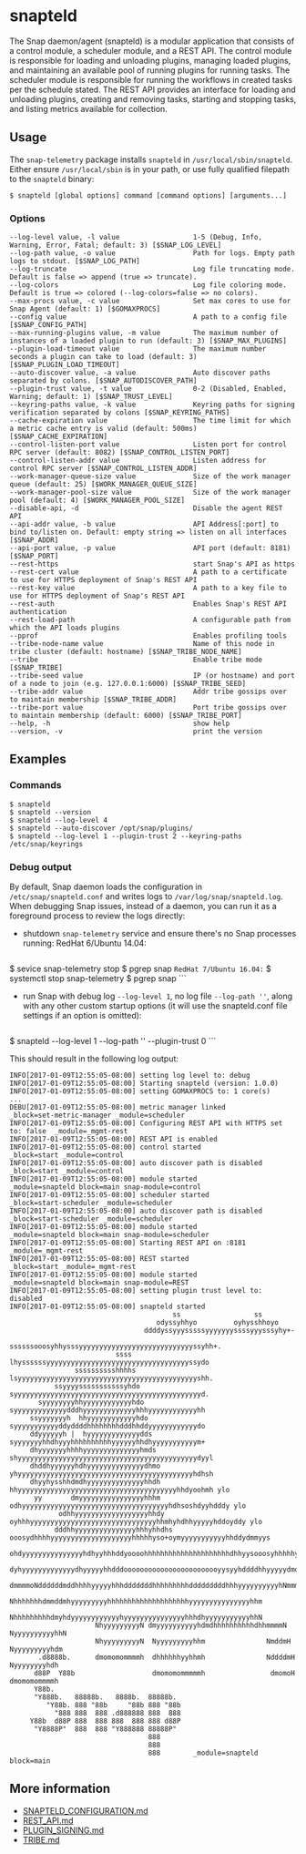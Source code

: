 <!--
http://www.apache.org/licenses/LICENSE-2.0.txt


Copyright 2015 Intel Corporation

Licensed under the Apache License, Version 2.0 (the "License");
you may not use this file except in compliance with the License.
You may obtain a copy of the License at

    http://www.apache.org/licenses/LICENSE-2.0

Unless required by applicable law or agreed to in writing, software
distributed under the License is distributed on an "AS IS" BASIS,
WITHOUT WARRANTIES OR CONDITIONS OF ANY KIND, either express or implied.
See the License for the specific language governing permissions and
limitations under the License.
-->

# snapteld
The Snap daemon/agent (snapteld) is a modular application that consists of a control module, a scheduler module, and a REST API. The control module is responsible for loading and unloading plugins, managing loaded plugins, and maintaining an available pool of running plugins for running tasks. The scheduler module is responsible for running the workflows in created tasks per the schedule stated. The REST API provides an interface for loading and unloading plugins, creating and removing tasks, starting and stopping tasks, and listing metrics available for collection.

## Usage
The `snap-telemetry` package installs `snapteld` in `/usr/local/sbin/snapteld`. Either ensure `/usr/local/sbin` is in your path, or use fully qualified filepath to the `snapteld` binary:

```
$ snapteld [global options] command [command options] [arguments...]
```

### Options
```
--log-level value, -l value                  1-5 (Debug, Info, Warning, Error, Fatal; default: 3) [$SNAP_LOG_LEVEL]
--log-path value, -o value                   Path for logs. Empty path logs to stdout. [$SNAP_LOG_PATH]
--log-truncate                               Log file truncating mode. Default is false => append (true => truncate).
--log-colors                                 Log file coloring mode. Default is true => colored (--log-colors=false => no colors).
--max-procs value, -c value                  Set max cores to use for Snap Agent (default: 1) [$GOMAXPROCS]
--config value                               A path to a config file [$SNAP_CONFIG_PATH]
--max-running-plugins value, -m value        The maximum number of instances of a loaded plugin to run (default: 3) [$SNAP_MAX_PLUGINS]
--plugin-load-timeout value                  The maximum number seconds a plugin can take to load (default: 3) [$SNAP_PLUGIN_LOAD_TIMEOUT]
--auto-discover value, -a value              Auto discover paths separated by colons. [$SNAP_AUTODISCOVER_PATH]
--plugin-trust value, -t value               0-2 (Disabled, Enabled, Warning; default: 1) [$SNAP_TRUST_LEVEL]
--keyring-paths value, -k value              Keyring paths for signing verification separated by colons [$SNAP_KEYRING_PATHS]
--cache-expiration value                     The time limit for which a metric cache entry is valid (default: 500ms) [$SNAP_CACHE_EXPIRATION]
--control-listen-port value                  Listen port for control RPC server (default: 8082) [$SNAP_CONTROL_LISTEN_PORT]
--control-listen-addr value                  Listen address for control RPC server [$SNAP_CONTROL_LISTEN_ADDR]
--work-manager-queue-size value              Size of the work manager queue (default: 25) [$WORK_MANAGER_QUEUE_SIZE]
--work-manager-pool-size value               Size of the work manager pool (default: 4) [$WORK_MANAGER_POOL_SIZE]
--disable-api, -d                            Disable the agent REST API
--api-addr value, -b value                   API Address[:port] to bind to/listen on. Default: empty string => listen on all interfaces [$SNAP_ADDR]
--api-port value, -p value                   API port (default: 8181) [$SNAP_PORT]
--rest-https                                 start Snap's API as https
--rest-cert value                            A path to a certificate to use for HTTPS deployment of Snap's REST API
--rest-key value                             A path to a key file to use for HTTPS deployment of Snap's REST API
--rest-auth                                  Enables Snap's REST API authentication
--rest-load-path                             A configurable path from which the API loads plugins
--pprof                                      Enables profiling tools
--tribe-node-name value                      Name of this node in tribe cluster (default: hostname) [$SNAP_TRIBE_NODE_NAME]
--tribe                                      Enable tribe mode [$SNAP_TRIBE]
--tribe-seed value                           IP (or hostname) and port of a node to join (e.g. 127.0.0.1:6000) [$SNAP_TRIBE_SEED]
--tribe-addr value                           Addr tribe gossips over to maintain membership [$SNAP_TRIBE_ADDR]
--tribe-port value                           Port tribe gossips over to maintain membership (default: 6000) [$SNAP_TRIBE_PORT]
--help, -h                                   show help
--version, -v                                print the version
```

## Examples

### Commands
```
$ snapteld
$ snapteld --version
$ snapteld --log-level 4
$ snapteld --auto-discover /opt/snap/plugins/
$ snapteld --log-level 1 --plugin-trust 2 --keyring-paths /etc/snap/keyrings
```

### Debug output
By default, Snap daemon loads the configuration in `/etc/snap/snapteld.conf` and writes logs to `/var/log/snap/snapteld.log`. When debugging Snap issues, instead of a daemon, you can run it as a foreground process to review the logs directly:

* shutdown `snap-telemetry` service and ensure there's no Snap processes running:
    RedHat 6/Ubuntu 14.04:
    ```
$ sevice snap-telemetry stop
$ pgrep snap
    ```
    RedHat 7/Ubuntu 16.04:
    ```
$ systemctl stop snap-telemetry
$ pgrep snap
    ```

* run Snap with debug log `--log-level 1`, no log file `--log-path ''`, along with any other custom startup options (it will use the snapteld.conf file settings if an option is omitted):
    ```
$ snapteld --log-level 1 --log-path '' --plugin-trust 0
    ```

This should result in the following log output:
```
INFO[2017-01-09T12:55:05-08:00] setting log level to: debug
INFO[2017-01-09T12:55:05-08:00] Starting snapteld (version: 1.0.0)
INFO[2017-01-09T12:55:05-08:00] setting GOMAXPROCS to: 1 core(s)
...
DEBU[2017-01-09T12:55:05-08:00] metric manager linked                         _block=set-metric-manager _module=scheduler
INFO[2017-01-09T12:55:05-08:00] Configuring REST API with HTTPS set to: false  _module=_mgmt-rest
INFO[2017-01-09T12:55:05-08:00] REST API is enabled
INFO[2017-01-09T12:55:05-08:00] control started                               _block=start _module=control
INFO[2017-01-09T12:55:05-08:00] auto discover path is disabled                _block=start _module=control
INFO[2017-01-09T12:55:05-08:00] module started                                _module=snapteld block=main snap-module=control
INFO[2017-01-09T12:55:05-08:00] scheduler started                             _block=start-scheduler _module=scheduler
INFO[2017-01-09T12:55:05-08:00] auto discover path is disabled                _block=start-scheduler _module=scheduler
INFO[2017-01-09T12:55:05-08:00] module started                                _module=snapteld block=main snap-module=scheduler
INFO[2017-01-09T12:55:05-08:00] Starting REST API on :8181                    _module=_mgmt-rest
INFO[2017-01-09T12:55:05-08:00] REST started                                  _block=start _module=_mgmt-rest
INFO[2017-01-09T12:55:05-08:00] module started                                _module=snapteld block=main snap-module=REST
INFO[2017-01-09T12:55:05-08:00] setting plugin trust level to: disabled
INFO[2017-01-09T12:55:05-08:00] snapteld started
                                        ss                  ss
                                    odyssyhhyo         oyhysshhoyo
                                 ddddyssyyysssssyyyyyyyssssyyysssyhy+-
                           ssssssooosyhhysssyyyyyyyyyyyyyyyyyyyyyyyyyyyyssyhh+.
                          ssss lhyssssssyyyyyyyyyyyyyyyyyyyyyyyyyyyyyyyyyyyssydo
                sssssssssshhhhs lsyyyyyyyyyyyyyyyyyyyyyyyyyyyyyyyyyyyyyyyyyyyyshh.
           ssyyyysssssssssssyhdo syyyyyyyyyyyyyyyyyyyyyyyyyyyyyyyyyyyyyyyyyyyyyyd.
       syyyyyyyyhhyyyyyyyyyyyyhdo syyyyyyyyyyyyydddhyyyyyyyyyyyyyhhhyyyyyyyyyyyyhh
     ssyyyyyyyh  hhyyyyyyyyyyyyhdo syyyyyyyyyyyddyddddhhhhhhhhdddhhddyyyyyyyyyyyydo
     ddyyyyyyh |  hyyyyyyyyyyyyydds syyyyyyyhhdhyyyhhhhhhhhhhyyyyyyhhdhyyyyyyyyyyym+
     dhyyyyyyyhhhhyyyyyyyyyyyyyyhmds shyyyyyyyyyyyyyyyyyyyyyyyyyyyyyyyyyyyyyyyyyyyydyyl
     dhddhyyyyyyhdhyyyyyyyyyyyyyydhmo yhyyyyyyyyyyyyyyyyyyyyyyyyyyyyyyyyyyyyyyyyyyyhdhsh
     dhyyhysshhdmdhyyyyyyyyyyyyyyhhdh  hhyyyyyyyyyyyyyyyyyyyyyyyyyyyyyyyyyyyyyyyhhdyoohmh ylo
      yy       dmyyyyyyyyyyyyyyyyhhhm  odhyyyyyyyyyyyyyyyyyyyyyyyyyyyyyyyyyyyyhdhsoshdyyhdddy ylo
            odhhyyyyyyyyyyyyyyyyyyhhdy  oyhhhyyyyyyyyyyyyyyyyyyyyyyyyyyyyyyyhhmhyhdhhyyyyyhddoyddy ylo
           dddhhyyyyyyyyyyyyyyyhhhyhhdhs ooosydhhhhyyyyyyyyyyyyyyyyyyyyhhhhhyso+oymyyyyyyyyyyyhhddydmmyys
             ohdyyyyyyyyyyyyyyyhdhyyhhhddyoooohhhhhhhhhhhhhhhhhhhhhdhhyysooosyhhhhhyhhhhhhyyyhyyyhhhhddyy
                dyhyyyyyyyyyyyyydhyyyyyhhdddoooooooooooooooooooooooyysyyhddddhhyyyyydmdddddddmmddddhyyy
               dmmmmoNddddddmddhhhhyyyyyhhhdddddddhhhhhhhhhdddddddddhhhyyyyyyyyyyhNmmmooooooooyyy
                     Nhhhhhhhdmmddmhyyyyyyyyyhhhhhhhhhhhhhhhhhhhhyyyyyyyyyyyyyyyhhm
                     NhhhhhhhhhdmyhdyyyyyyyyyyyyhyyyyyyyyyyyyyyyhhhdhyyyyyyyyyyyhhN
                     NhyyyyyyyyyN dmyyyyyyyyyyhdmdhhhhhhhhhhdhhmmmmN NyyyyyyyyyyhhN
                     NhyyyyyyyyyN  Nyyyyyyyyyhhm               NmddmH Nyyyyyyyyyhdm
       .d8888b.      dmomomommmmh  dhhhhhhyyhhmh               NddddmH Nyyyyyyyyhdh
      d88P  Y88b                   dmomomommmmmh                dmomoH dmomomommmmh
      Y88b.
      "Y888b.   88888b.   8888b.  88888b.
         "Y88b. 888 "88b     "88b 888 "88b
           "888 888  888 .d888888 888  888
     Y88b  d88P 888  888 888  888 888 d88P
      "Y8888P"  888  888 "Y888888 88888P"
                                  888
                                  888
                                  888        _module=snapteld block=main
```

## More information
* [SNAPTELD_CONFIGURATION.md](SNAPTELD_CONFIGURATION.md)
* [REST_API.md](REST_API.md)
* [PLUGIN_SIGNING.md](PLUGIN_SIGNING.md)
* [TRIBE.md](TRIBE.md)
